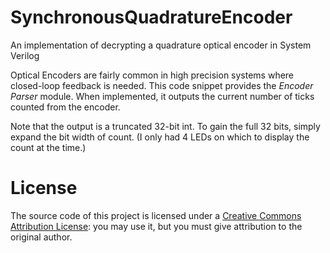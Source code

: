 SynchronousQuadratureEncoder
============================

An implementation of decrypting a quadrature optical encoder in System Verilog


Optical Encoders are fairly common in high precision systems where closed-loop feedback is needed. This code snippet provides the *Encoder Parser* module.  When implemented, it outputs the current number of ticks counted from the encoder.  

Note that the output is a truncated 32-bit int.  To gain the full 32 bits, simply expand the bit width of count.  (I only had 4 LEDs on which to display the count at the time.)


# License

The source code of this project is licensed under a [Creative Commons Attribution License](http://creativecommons.org/licenses/by/3.0/us/): you may use it, but you must give attribution to the original author.

